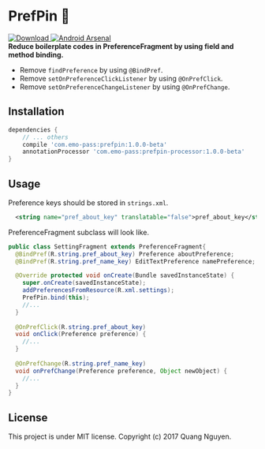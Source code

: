 # PrefPin :round_pushpin:
[ ![Download](https://api.bintray.com/packages/quangnguyen/maven/com.emo-pass%3Aprefpin/images/download.svg) ](https://bintray.com/quangnguyen/maven/com.emo-pass%3Aprefpin/_latestVersion)
[![Android Arsenal](https://img.shields.io/badge/Android%20Arsenal-PrefPin-brightgreen.svg?style=flat)](https://android-arsenal.com/details/1/6419)  
**Reduce boilerplate codes in PreferenceFragment by using field and method binding.**
* Remove `findPreference` by using `@BindPref`.
* Remove `setOnPreferenceClickListener` by using `@OnPrefClick`.
* Remove `setOnPreferenceChangeListener` by using `@OnPrefChange`.

## Installation
```gradle
dependencies {
    // ... others
    compile 'com.emo-pass:prefpin:1.0.0-beta'
    annotationProcessor 'com.emo-pass:prefpin-processor:1.0.0-beta'
}
```

## Usage
Preference keys should be stored in `strings.xml`.
```xml
  <string name="pref_about_key" translatable="false">pref_about_key</string>
```

PreferenceFragment subclass will look like.
```java
public class SettingFragment extends PreferenceFragment{
  @BindPref(R.string.pref_about_key) Preference aboutPreference;
  @BindPref(R.string.pref_name_key) EditTextPreference namePreference;

  @Override protected void onCreate(Bundle savedInstanceState) {
    super.onCreate(savedInstanceState);
    addPreferencesFromResource(R.xml.settings);
    PrefPin.bind(this);
    //...
  }
  
  @OnPrefClick(R.string.pref_about_key)
  void onClick(Preference preference) {
    //...
  }
  
  @OnPrefChange(R.string.pref_name_key)
  void onPrefChange(Preference preference, Object newObject) {
    //...
  } 
}
```

## License
This project is under MIT license. Copyright (c) 2017 Quang Nguyen.
